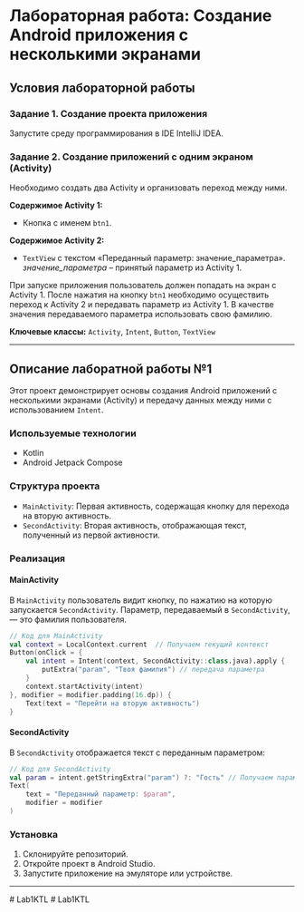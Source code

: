 # Лабораторная работа: Создание Android приложения с несколькими экранами

## Условия лабораторной работы

### Задание 1. Создание проекта приложения
Запустите среду программирования в IDE IntelliJ IDEA.

### Задание 2. Создание приложений с одним экраном (Activity)
Необходимо создать два Activity и организовать переход между ними.

**Содержимое Activity 1:**
- Кнопка с именем `btn1`.

**Содержимое Activity 2:**
- `TextView` с текстом «Переданный параметр: значение_параметра».  
  *значение_параметра* – принятый параметр из Activity 1.

При запуске приложения пользователь должен попадать на экран с Activity 1. После нажатия на кнопку `btn1` необходимо осуществить переход к Activity 2 и передавать параметр из Activity 1. В качестве значения передаваемого параметра использовать свою фамилию.

**Ключевые классы:** `Activity`, `Intent`, `Button`, `TextView`

---

## Описание лаборатной работы №1

Этот проект демонстрирует основы создания Android приложений с несколькими экранами (Activity) и передачу данных между ними с использованием `Intent`.

### Используемые технологии
- Kotlin
- Android Jetpack Compose

### Структура проекта

- `MainActivity`: Первая активность, содержащая кнопку для перехода на вторую активность.
- `SecondActivity`: Вторая активность, отображающая текст, полученный из первой активности.

### Реализация

#### MainActivity
В `MainActivity` пользователь видит кнопку, по нажатию на которую запускается `SecondActivity`. Параметр, передаваемый в `SecondActivity`, — это фамилия пользователя.

```kotlin
// Код для MainActivity
val context = LocalContext.current  // Получаем текущий контекст
Button(onClick = {
    val intent = Intent(context, SecondActivity::class.java).apply {
        putExtra("param", "Твоя фамилия") // передача параметра
    }
    context.startActivity(intent)
}, modifier = modifier.padding(16.dp)) {
    Text(text = "Перейти на вторую активность")
}
```

#### SecondActivity
В `SecondActivity` отображается текст с переданным параметром:

```kotlin
// Код для SecondActivity
val param = intent.getStringExtra("param") ?: "Гость" // Получаем параметр
Text(
    text = "Переданный параметр: $param",
    modifier = modifier
)
```

### Установка
1. Склонируйте репозиторий.
2. Откройте проект в Android Studio.
3. Запустите приложение на эмуляторе или устройстве.
---
#   L a b 1 K T L  
 #   L a b 1 K T L  
 
